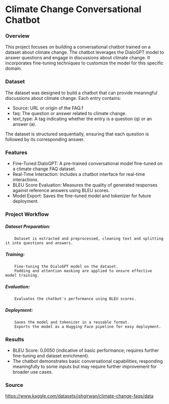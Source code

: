 # Climate Change Conversational Chatbot

### Overview

This project focuses on building a conversational chatbot trained on a dataset about climate change. The chatbot leverages the DialoGPT model to answer questions and engage in discussions about climate change. It incorporates fine-tuning techniques to customize the model for this specific domain.

### Dataset

The dataset was designed to build a chatbot that can provide meaningful discussions about climate change. Each entry contains:

- Source: URL or origin of the FAQ.f
- faq: The question or answer related to climate change.
- text_type: A tag indicating whether the entry is a question (q) or an answer (a).

The dataset is structured sequentially, ensuring that each question is followed by its corresponding answer.

### Features

- Fine-Tuned DialoGPT: A pre-trained conversational model fine-tuned on a climate change FAQ dataset.
- Real-Time Interaction: Includes a chatbot interface for real-time interactions.
- BLEU Score Evaluation: Measures the quality of generated responses against reference answers using BLEU scores.
- Model Export: Saves the fine-tuned model and tokenizer for future deployment.

### Project Workflow

##### Dataset Preparation:
        Dataset is extracted and preprocessed, cleaning text and splitting it into questions and answers.

##### Training:
        Fine-tuning the DialoGPT model on the dataset.
        Padding and attention masking are applied to ensure effective model training.

##### Evaluation:
        Evaluates the chatbot's performance using BLEU scores.
##### Deployment:
        Saves the model and tokenizer in a reusable format.
        Exports the model as a Hugging Face pipeline for easy deployment.

### Results

- BLEU Score: 0.0050 (indicative of basic performance; requires further fine-tuning and dataset enrichment).
- The chatbot demonstrates basic conversational capabilities, responding meaningfully to some inputs but may require further improvement for broader use cases.

### Source

https://www.kaggle.com/datasets/ishgirwan/climate-change-faqs/data
